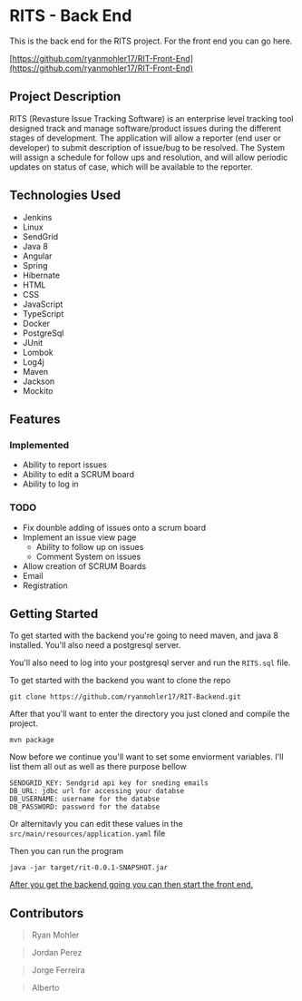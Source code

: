 # RITS - Back End

This is the back end for the RITS project. For the front end you can go here.

[https://github.com/ryanmohler17/RIT-Front-End](https://github.com/ryanmohler17/RIT-Front-End)

## Project Description

RITS (Revasture Issue Tracking Software) is an enterprise level tracking tool designed track and manage software/product issues during the different stages of development. The application will allow a reporter (end user or developer) to submit description of issue/bug to be resolved. The System will assign a schedule for follow ups and resolution, and will allow periodic updates on status of case, which will be available to the reporter.

## Technologies Used

* Jenkins
* Linux
* SendGrid
* Java 8
* Angular
* Spring
* Hibernate
* HTML
* CSS
* JavaScript
* TypeScript
* Docker
* PostgreSql
* JUnit
* Lombok
* Log4j
* Maven
* Jackson
* Mockito

## Features
### Implemented
* Ability to report issues
* Ability to edit a SCRUM board
* Ability to log in

### TODO
* Fix dounble adding of issues onto a scrum board
* Implement an issue view page
    * Ability to follow up on issues
    * Comment System on issues
* Allow creation of SCRUM Boards
* Email
* Registration

## Getting Started

To get started with the backend you're going to need maven, and java 8 installed. You'll also need a postgresql server.

You'll also need to log into your postgresql server and run the `RITS.sql` file.

To get started with the backend you want to clone the repo
```
git clone https://github.com/ryanmohler17/RIT-Backend.git
```
After that you'll want to enter the directory you just cloned and compile the project.
```
mvn package
```
Now before we continue you'll want to set some enviorment variables. I'll list them all out as well as there purpose bellow
```
SENDGRID_KEY: Sendgrid api key for sneding emails
DB_URL: jdbc url for accessing your databse
DB_USERNAME: username for the databse
DB_PASSWORD: password for the databse
```
Or alternitavly you can edit these values in the `src/main/resources/application.yaml` file

Then you can run the program
```
java -jar target/rit-0.0.1-SNAPSHOT.jar
```
[After you get the backend going you can then start the front end.](https://github.com/ryanmohler17/RIT-Front-End)

## Contributors

> Ryan Mohler

> Jordan Perez

> Jorge Ferreira

> Alberto